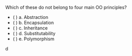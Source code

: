 <panel header="{{ icon_Q_A }} Which of these do not belong to the four main OO principles?">

<panel header="%%Prerequisites%%" expandable expanded>
  <panel src="../../objects/abstraction/unit-inElsewhere-asFlat.md" boilerplate header="OOP: Objects: Abstraction" />
  <panel src="../../objects/encapsulation/unit-inElsewhere-asFlat.md" boilerplate header="OOP: Objects: Encapsulation" />
  <panel src="../../inheritance/what/unit-inElsewhere-asFlat.md" boilerplate header="OOP: Inheritance: Basic" />
  <panel src="../../inheritance/substitutability/unit-inElsewhere-asFlat.md" boilerplate header="OOP: Inheritance: Substitutability" />
  <panel src="../../polymorphism/what/unit-inElsewhere-asFlat.md" boilerplate header="OOP: Polymorphism: Introduction" />
</panel>

<p/>

<question>
Which of these do not belong to four main OO principles?

- ( ) a. Abstraction
- ( ) b. Encapsulation
- ( ) c. Inheritance
- ( ) d. Substitutability
- ( ) e. Polymorphism


<div slot="answer">

d

</div>
</question>
</panel>
